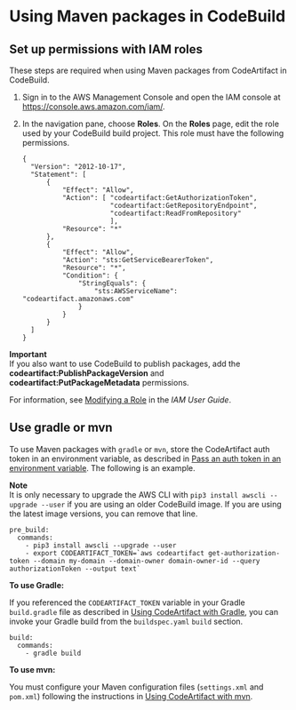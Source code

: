 # Using Maven packages in CodeBuild<a name="using-maven-packages-in-codebuild"></a>

## Set up permissions with IAM roles<a name="maven-packages-in-codebuild-iam"></a>

These steps are required when using Maven packages from CodeArtifact in CodeBuild\.

1. Sign in to the AWS Management Console and open the IAM console at [https://console\.aws\.amazon\.com/iam/](https://console.aws.amazon.com/iam/)\.

1. In the navigation pane, choose **Roles**\. On the **Roles** page, edit the role used by your CodeBuild build project\. This role must have the following permissions\.

   ```
   {
     "Version": "2012-10-17",
     "Statement": [
         {
             "Effect": "Allow",
             "Action": [ "codeartifact:GetAuthorizationToken",
                         "codeartifact:GetRepositoryEndpoint",
                         "codeartifact:ReadFromRepository"
                         ],
             "Resource": "*"
         },
         {       
             "Effect": "Allow",
             "Action": "sts:GetServiceBearerToken",
             "Resource": "*",
             "Condition": {
                 "StringEquals": {
                     "sts:AWSServiceName": "codeartifact.amazonaws.com"
                 }
             }
         }
     ]
   }
   ```
**Important**  
 If you also want to use CodeBuild to publish packages, add the **codeartifact:PublishPackageVersion** and **codeartifact:PutPackageMetadata** permissions\. 

   For information, see [Modifying a Role](https://docs.aws.amazon.com/IAM/latest/UserGuide/id_roles_manage_modify.html) in the *IAM User Guide*\.

## Use gradle or mvn<a name="maven-packages-in-codebuild-login"></a>

To use Maven packages with `gradle` or `mvn`, store the CodeArtifact auth token in an environment variable, as described in [Pass an auth token in an environment variable](tokens-authentication.md#env-var)\. The following is an example\. 

**Note**  
It is only necessary to upgrade the AWS CLI with `pip3 install awscli --upgrade --user` if you are using an older CodeBuild image\. If you are using the latest image versions, you can remove that line\.

```
pre_build:
  commands:
    - pip3 install awscli --upgrade --user
    - export CODEARTIFACT_TOKEN=`aws codeartifact get-authorization-token --domain my-domain --domain-owner domain-owner-id --query authorizationToken --output text`
```

 **To use Gradle:** 

If you referenced the `CODEARTIFACT_TOKEN` variable in your Gradle `build.gradle` file as described in [Using CodeArtifact with Gradle](maven-gradle.md), you can invoke your Gradle build from the `buildspec.yaml` `build` section\.

```
build:
  commands:
    - gradle build
```

 **To use mvn:** 

You must configure your Maven configuration files \(`settings.xml` and `pom.xml`\) following the instructions in [Using CodeArtifact with mvn](maven-mvn.md)\.